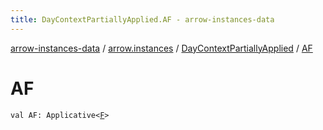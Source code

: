 ```yaml
---
title: DayContextPartiallyApplied.AF - arrow-instances-data
---
```


[arrow-instances-data](../../index.html) / [arrow.instances](../index.html) / [DayContextPartiallyApplied](index.html) / [AF](./-a-f.html)

# AF

`val AF: Applicative<`[`F`](index.html#F)`>`